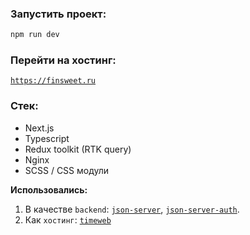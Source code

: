 ### Запустить проект:

```sh
npm run dev
```

### Перейти на хостинг:

[`https://finsweet.ru`](https://finsweet.ru)

### Стек:
- Next.js
- Typescript
- Redux toolkit (RTK query)
- Nginx
- SCSS / CSS модули

**Использовались:**

1. В качестве `backend`: [`json-server`](https://www.npmjs.com/package/json-server), [`json-server-auth`](https://www.npmjs.com/package/json-server-auth).
2. Как `хостинг`: [`timeweb`](https://www.timeweb.cloud)
